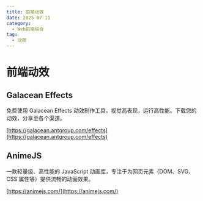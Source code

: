 ```yaml
---
title: 前端动效
date: 2025-07-11
category:
  - Web前端综合
tag:
  - 动效
---
```


# 前端动效

## Galacean Effects

免费使用 Galacean Effects 动效制作工具，视觉高表现，运行高性能。下载您的动效，分享至各个渠道。

[https://galacean.antgroup.com/effects](https://galacean.antgroup.com/effects)

## AnimeJS

一款轻量级、高性能的 JavaScript 动画库，专注于为网页元素（DOM、SVG、CSS 属性等）提供流畅的动画效果。

[https://animejs.com/](https://animejs.com/)
